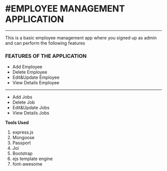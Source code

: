 <h1>#EMPLOYEE MANAGEMENT APPLICATION</h1>
<hr>
<p>This is a basic employee management app where you signed up as admin and can perform the following features</p>

<h3>FEATURES OF THE APPLICATION</H3>
<ul>
  <li>Add Employee</li>
   <li>Delete Employee</li>
    <li>Edit&Update Employee</li>
     <li>View Details Employee</li>
</ul>
<hr>
<ul>
  <li>Add Jobs</li>
   <li>Delete Job</li>
    <li>Edit&Update Jobs</li>
     <li>View Details Jobs</li>
</ul>

<strong>Tools Used</strong>
<ol>
  <li>express.js</li>
  <li>Mongoose</li>
  <li>Passport</li>
  <li>Joi</li>
  <li>Bootstrap</li>
  <li>ejs template engine</li>
  <li>font-awesome</li>
</ol>